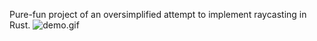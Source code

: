 Pure-fun project of an oversimplified attempt to implement raycasting in Rust.
![demo.gif](demo.gif)
